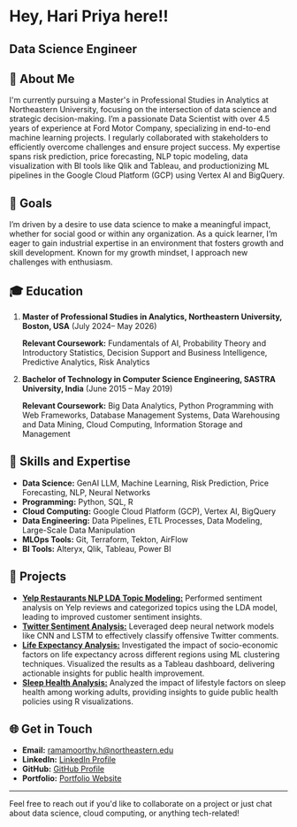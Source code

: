 # Hey, Hari Priya here!!

## Data Science Engineer

## 👋 About Me

I'm currently pursuing a Master's in Professional Studies in Analytics at Northeastern University, focusing on the intersection of data science and strategic decision-making. I’m a passionate Data Scientist with over 4.5 years of experience at Ford Motor Company, specializing in end-to-end machine learning projects. I regularly collaborated with stakeholders to efficiently overcome challenges and ensure project success. My expertise spans risk prediction, price forecasting, NLP topic modeling, data visualization with BI tools like Qlik and Tableau, and productionizing ML pipelines in the Google Cloud Platform (GCP) using Vertex AI and BigQuery.

## 🎯 Goals

I’m driven by a desire to use data science to make a meaningful impact, whether for social good or within any organization. As a quick learner, I’m eager to gain industrial expertise in an environment that fosters growth and skill development. Known for my growth mindset, I approach new challenges with enthusiasm.

## 🎓 Education

1. **Master of Professional Studies in Analytics, Northeastern University, Boston, USA** (July 2024– May 2026)

   **Relevant Coursework:** Fundamentals of AI, Probability Theory and Introductory Statistics, Decision Support and Business Intelligence, Predictive Analytics, Risk Analytics

2. **Bachelor of Technology in Computer Science Engineering, SASTRA University, India** (June 2015 – May 2019) 

   **Relevant Coursework:** Big Data Analytics, Python Programming with Web Frameworks, Database Management Systems, Data Warehousing and Data Mining, Cloud Computing, Information Storage and Management

## 🌟 Skills and Expertise

- **Data Science:** GenAI LLM, Machine Learning, Risk Prediction, Price Forecasting, NLP, Neural Networks
- **Programming:** Python, SQL, R
- **Cloud Computing:** Google Cloud Platform (GCP), Vertex AI, BigQuery
- **Data Engineering:** Data Pipelines, ETL Processes, Data Modeling, Large-Scale Data Manipulation
- **MLOps Tools:** Git, Terraform, Tekton, AirFlow
- **BI Tools:** Alteryx, Qlik, Tableau, Power BI

## 🚀 Projects

- [**Yelp Restaurants NLP LDA Topic Modeling:**](https://github.com/Haripriya9851/Yelp-Restaurants-Topic-Modelling---NLP) Performed sentiment analysis on Yelp reviews and categorized topics using the LDA model, leading to improved customer sentiment insights.
- [**Twitter Sentiment Analysis:**](https://github.com/Haripriya9851/Twitter-Sentiment-Analysis) Leveraged deep neural network models like CNN and LSTM to effectively classify offensive Twitter comments.
- [**Life Expectancy Analysis:**](https://github.com/Haripriya9851/Global-Life-Expectancy-Analysis-2000-2019-Insights-from-World-Bank-Data) Investigated the impact of socio-economic factors on life expectancy across different regions using ML clustering techniques. Visualized the results as a Tableau dashboard, delivering actionable insights for public health improvement.
- [**Sleep Health Analysis:**](https://github.com/Haripriya9851/Impact-of-Physical-Lifestyle-factors-on-Sleep-Health) Analyzed the impact of lifestyle factors on sleep health among working adults, providing insights to guide public health policies using R visualizations.

## 🌐 Get in Touch

- **Email:** [ramamoorthy.h@northeastern.edu](mailto:ramamoorthy.h@northeastern.edu)
- **LinkedIn:** [LinkedIn Profile](https://www.linkedin.com/in/haripriya-ram-791595154/)
- **GitHub:** [GitHub Profile](https://github.com/Haripriya9851)
- **Portfolio:** [Portfolio Website](https://github.com/Haripriya9851/Haripriya9851/edit/main/README.md)

---

Feel free to reach out if you'd like to collaborate on a project or just chat about data science, cloud computing, or anything tech-related!

